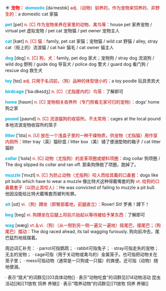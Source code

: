☀ <font color="red">**宠物：**</font>
<font color="sky blue">**domestic**</font> [dəˈmestɪk]
<font color="#c00000">adj.（动物）驯养的，作为宠物来饲养的、非野生的：</font>a domestic cat 家猫

<font color="sky blue">**pet**</font> [pet] 
<font color="#c00000">n. [C] 作为宠物来养在家里的动物、禽鸟等：</font>house pet 家养宠物 / virtual pet 虚拟宠物 / pet cat 宠物猫 / pet owner 宠物主人

<font color="sky blue">**cat**</font> [kæt] 
<font color="#c00000">n. [C] 猫：</font>family, pet cat 家猫；宠物猫 / wild cat 野猫 / alley, stray cat（街上的）流浪猫 / cat hair 猫毛 / cat owner 猫主人

<font color="sky blue">**dog**</font> [dɒɡ] 
<font color="#c00000">n. [C] 狗，犬：</font>family, pet dog 家犬；宠物狗 / stray dog 流浪狗 / wild dog 野狗 / guide dog 导盲犬 / police dog 警犬 / guard dog 看门狗 / rescue dog 救生犬

<font color="sky blue">**toy**</font> [tɒɪ] 
<font color="#c00000">adj. 只用于名词前，（狗）品种的体型很小的：</font>a toy poodle 玩具贵宾犬

<font color="sky blue">**birdcage**</font> ['bə:dkeɪdӡ] 
<font color="#c00000">n. [C]（尤指屋内的）鸟笼：</font>了解即可

<font color="sky blue">**home**</font> [həʊm] 
<font color="#c00000">n. [C] 宠物相关收养所（专门照看无家可归的宠物）：</font>dogs’ home 狗之家

<font color="sky blue">**pound**</font> [paʊnd] 
<font color="#c00000">n. [C] 流浪猫狗的收容所。不太常用：</font>cages at the local pound 本地流浪宠物收容所的笼子

<font color="sky blue">**litter**</font> ['lɪtə] 
<font color="#c00000">n. [U] 放在一个浅盒子里的一种干燥物质，供宠物（尤指猫）用作室内厕所：</font>litter tray（英）猫砂盘 / litter box（美）铺了便溺垫物的箱子 / cat litter 猫砂

<font color="sky blue">**collar**</font> ['kɒlə] 
<font color="#c00000">n. [C] 动物（尤指狗）的皮革项圈或塑料项圈：</font>dog collar 狗项圈 / The dog slipped its collar and ran off. 那条狗挣脱了项圈，跑掉了。
           
<font color="sky blue">**muzzle**</font> [ˈmʌzl]
<font color="#c00000">n. [C] 为防止动物（尤指狗）咬人而给其戴的口鼻套：</font>dogs like pit bulls which have to wear a muzzle 像比特犬这种得戴嘴套的狗 <font color="#c00000">vt. 给狗的口鼻戴套子（以防止其咬人）：</font>He was convicted of failing to muzzle a pit bull. 他因没能给比特犬戴嘴套而被判有罪。

<font color="sky blue">**sit**</font> [sɪt] 
<font color="#c00000">vi.（狗）蹲坐（即臀部着地，前腿直立）：</font>Rover! Sit! 罗弗！蹲下！

<font color="sky blue">**beg**</font> [beɡ] 
<font color="#c00000">vi. 狗蹲坐在后腿上将前爪抬起以等待被给予某东西：</font>了解即可

<font color="sky blue">**wag**</font> [wæɡ] 
<font color="#c00000">vt.＆vi.（狗）（从一侧到另一侧一遍又一遍地）摇尾巴，摆尾巴；（狗尾巴）摆动：</font>The dog raced ahead, its tail wagging furiously. 狗向前冲去，尾巴猛烈地摇摆着。

周边词汇补充：
· parrot可指鹦鹉；
· rabbit可指兔子；
· stray可指走失的宠物；无主的宠物；
· cage可指（用于关动物或禽鸟的）金属笼子。也可指把动物关在笼子里；
· mess可指动物（通常是一只狗或一只猫）的粪便。还可指（动物）随地便溺。

· 表示“猎犬”的词群见[[03具体动物]]
· 表示“动物吃食”的词群见[[14动物活动 昆虫活动]]和[[11放牧 饲养 养殖]]
· 表示“喂养动物”的词群见[[11放牧 饲养 养殖]]

